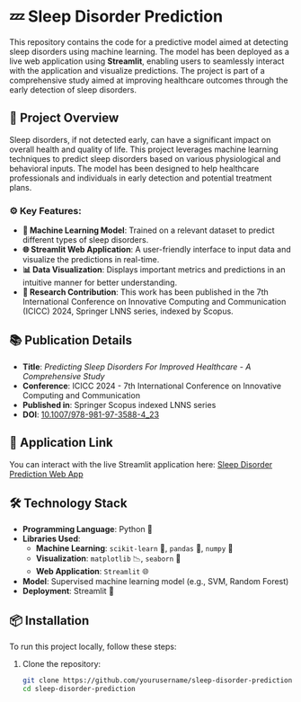 # 💤 Sleep Disorder Prediction

This repository contains the code for a predictive model aimed at detecting sleep disorders using machine learning. The model has been deployed as a live web application using **Streamlit**, enabling users to seamlessly interact with the application and visualize predictions. The project is part of a comprehensive study aimed at improving healthcare outcomes through the early detection of sleep disorders.

## 📝 Project Overview

Sleep disorders, if not detected early, can have a significant impact on overall health and quality of life. This project leverages machine learning techniques to predict sleep disorders based on various physiological and behavioral inputs. The model has been designed to help healthcare professionals and individuals in early detection and potential treatment plans.

### ⚙️ Key Features:
- **🧠 Machine Learning Model**: Trained on a relevant dataset to predict different types of sleep disorders.
- **🌐 Streamlit Web Application**: A user-friendly interface to input data and visualize the predictions in real-time.
- **📊 Data Visualization**: Displays important metrics and predictions in an intuitive manner for better understanding.
- **📖 Research Contribution**: This work has been published in the 7th International Conference on Innovative Computing and Communication (ICICC) 2024, Springer LNNS series, indexed by Scopus.

## 📚 Publication Details

- **Title**: *Predicting Sleep Disorders For Improved Healthcare - A Comprehensive Study*
- **Conference**: ICICC 2024 - 7th International Conference on Innovative Computing and Communication
- **Published in**: Springer Scopus indexed LNNS series
- **DOI**: [10.1007/978-981-97-3588-4_23](https://doi.org/10.1007/978-981-97-3588-4_23)

## 🚀 Application Link

You can interact with the live Streamlit application here: [Sleep Disorder Prediction Web App](#)

## 🛠️ Technology Stack

- **Programming Language**: Python 🐍
- **Libraries Used**:
  - **Machine Learning**: `scikit-learn` 🤖, `pandas` 🐼, `numpy` 🔢
  - **Visualization**: `matplotlib` 📉, `seaborn` 🌊
  - **Web Application**: `Streamlit` 🌐
- **Model**: Supervised machine learning model (e.g., SVM, Random Forest)
- **Deployment**: Streamlit 🚀

## 📦 Installation

To run this project locally, follow these steps:

1. Clone the repository:
   ```bash
   git clone https://github.com/yourusername/sleep-disorder-prediction.git
   cd sleep-disorder-prediction
